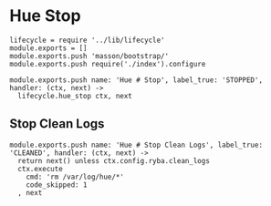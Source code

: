 
# Hue Stop

    lifecycle = require '../lib/lifecycle'
    module.exports = []
    module.exports.push 'masson/bootstrap/'
    module.exports.push require('./index').configure

    module.exports.push name: 'Hue # Stop', label_true: 'STOPPED', handler: (ctx, next) ->
      lifecycle.hue_stop ctx, next

## Stop Clean Logs

    module.exports.push name: 'Hue # Stop Clean Logs', label_true: 'CLEANED', handler: (ctx, next) ->
      return next() unless ctx.config.ryba.clean_logs
      ctx.execute
        cmd: 'rm /var/log/hue/*'
        code_skipped: 1
      , next


